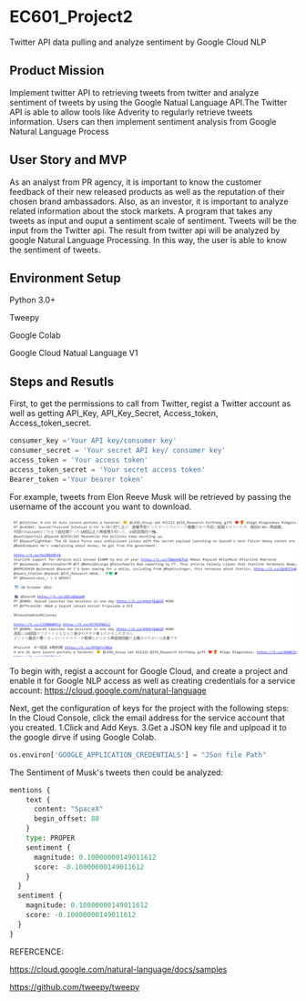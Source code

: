 # EC601_Project2
Twitter API data pulling and analyze sentiment by Google Cloud NLP

## Product Mission
Implement twitter API to retrieving tweets from twitter and analyze sentiment of tweets by using the
Google Natual Language API.The Twitter API is able to allow tools like Adverity to regularly retrieve tweets information. 
Users can then implement sentiment analysis from Google Natural Language Process 

## User Story and MVP
As an analyst from PR agency, it is important to know the customer feedback of their new released products as well as
the reputation of their chosen brand ambassadors. Also, as an investor, it is important to analyze related information
about the stock markets.
A program that takes any tweets as input and ouput a sentiment scale of sentiment. Tweets will be the input from the Twitter api. The result from twitter api will be analyzed by google Natural Language Processing. In this way, the user is able to know the sentiment of tweets.

## Environment Setup
Python 3.0+

Tweepy

Google Colab

Google Cloud Natual Language V1

## Steps and Resutls

First, to get the permissions to call from Twitter, regist a Twitter account as well as getting
API_Key, API_Key_Secret, Access_token, Access_token_secret.

```Python
consumer_key ='Your API key/consumer key'
consumer_secret = 'Your secret API key/ consumer key'
access_token = 'Your access token'
access_token_secret = 'Your secret access token'
Bearer_token ='Your bearer token' 
```

For example, tweets from Elon Reeve Musk will be retrieved by passing the
username of the account you want to download.

![image](https://github.com/shiyuhu1933/EC601_Project2/blob/main/Tweets.png)


To begin with, regist a account for Google Cloud, and create a project and enable it for Google NLP access as well as creating credentials for a service account: https://cloud.google.com/natural-language

Next, get the configuration of keys for the project with the following steps:
In the Cloud Console, click the email address for the service account that you created.
1.Click and Add Keys.
3.Get a JSON key file and uplpoad it to the google dirve if using Google Colab.

```Python
os.environ['GOOGLE_APPLICATION_CREDENTIALS'] = "JSon file Path"
```

The Sentiment of Musk's tweets then could be analyzed:
```Python
mentions {
    text {
      content: "SpaceX"
      begin_offset: 80
    }
    type: PROPER
    sentiment {
      magnitude: 0.10000000149011612
      score: -0.10000000149011612
    }
  }
  sentiment {
    magnitude: 0.10000000149011612
    score: -0.10000000149011612
  }
}
```

REFERCENCE:

https://cloud.google.com/natural-language/docs/samples 

https://github.com/tweepy/tweepy














